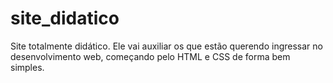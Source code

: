 # site_didatico
Site totalmente didático. Ele vai auxiliar os que estão querendo ingressar no desenvolvimento web, começando pelo HTML e CSS de forma bem simples. 

